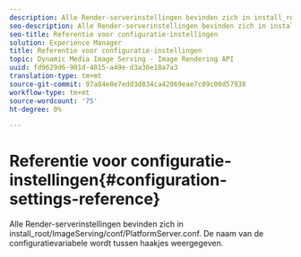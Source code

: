 ```yaml
---
description: Alle Render-serverinstellingen bevinden zich in install_root/ImageServing/conf/PlatformServer.conf. De naam van de configuratievariabele wordt tussen haakjes weergegeven.
seo-description: Alle Render-serverinstellingen bevinden zich in install_root/ImageServing/conf/PlatformServer.conf. De naam van de configuratievariabele wordt tussen haakjes weergegeven.
seo-title: Referentie voor configuratie-instellingen
solution: Experience Manager
title: Referentie voor configuratie-instellingen
topic: Dynamic Media Image Serving - Image Rendering API
uuid: fd9629d6-901d-4015-a49e-d3a36e18a7a3
translation-type: tm+mt
source-git-commit: 97a84e8e7edd3d834ca42069eae7c09c00d57938
workflow-type: tm+mt
source-wordcount: '75'
ht-degree: 0%

---
```



# Referentie voor configuratie-instellingen{#configuration-settings-reference}

Alle Render-serverinstellingen bevinden zich in install_root/ImageServing/conf/PlatformServer.conf. De naam van de configuratievariabele wordt tussen haakjes weergegeven.

